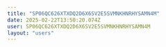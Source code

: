 ```yaml
---
title: "SP06QC626XTXDQ2D6X6SV2E5SVMNKHNRHYSAMN4M"
date: 2025-02-22T13:50:20.074Z
user: SP06QC626XTXDQ2D6X6SV2E5SVMNKHNRHYSAMN4M
layout: "users"
---
```

    